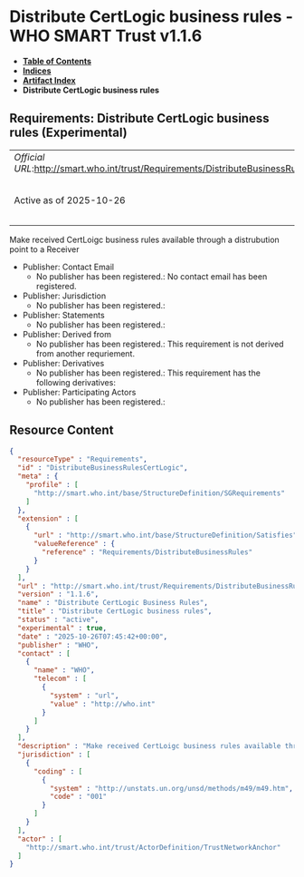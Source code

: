 # Distribute CertLogic business rules - WHO SMART Trust v1.1.6

* [**Table of Contents**](toc.md)
* [**Indices**](indices.md)
* [**Artifact Index**](artifacts.md)
* **Distribute CertLogic business rules**

## Requirements: Distribute CertLogic business rules (Experimental) 

| | |
| :--- | :--- |
| *Official URL*:http://smart.who.int/trust/Requirements/DistributeBusinessRulesCertLogic | *Version*:1.1.6 |
| Active as of 2025-10-26 | *Computable Name*:Distribute CertLogic Business Rules |

 
Make received CertLoigc business rules available through a distrubution point to a Receiver 

* Publisher: Contact Email
  * No publisher has been registered.: No contact email has been registered.
* Publisher: Jurisdiction
  * No publisher has been registered.: 
* Publisher: Statements
  * No publisher has been registered.: 
* Publisher: Derived from
  * No publisher has been registered.: This requirement is not derived from another requriement.
* Publisher: Derivatives
  * No publisher has been registered.: This requirement has the following derivatives:
* Publisher: Participating Actors
  * No publisher has been registered.: 



## Resource Content

```json
{
  "resourceType" : "Requirements",
  "id" : "DistributeBusinessRulesCertLogic",
  "meta" : {
    "profile" : [
      "http://smart.who.int/base/StructureDefinition/SGRequirements"
    ]
  },
  "extension" : [
    {
      "url" : "http://smart.who.int/base/StructureDefinition/Satisfies",
      "valueReference" : {
        "reference" : "Requirements/DistributeBusinessRules"
      }
    }
  ],
  "url" : "http://smart.who.int/trust/Requirements/DistributeBusinessRulesCertLogic",
  "version" : "1.1.6",
  "name" : "Distribute CertLogic Business Rules",
  "title" : "Distribute CertLogic business rules",
  "status" : "active",
  "experimental" : true,
  "date" : "2025-10-26T07:45:42+00:00",
  "publisher" : "WHO",
  "contact" : [
    {
      "name" : "WHO",
      "telecom" : [
        {
          "system" : "url",
          "value" : "http://who.int"
        }
      ]
    }
  ],
  "description" : "Make received CertLoigc business rules available through a distrubution point to a Receiver",
  "jurisdiction" : [
    {
      "coding" : [
        {
          "system" : "http://unstats.un.org/unsd/methods/m49/m49.htm",
          "code" : "001"
        }
      ]
    }
  ],
  "actor" : [
    "http://smart.who.int/trust/ActorDefinition/TrustNetworkAnchor"
  ]
}

```
